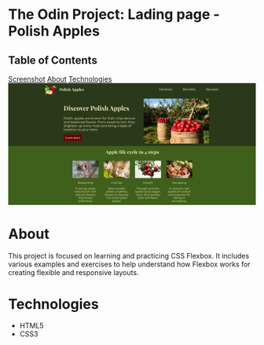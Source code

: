 # The Odin Project: Lading page - Polish Apples
## Table of Contents

[Screenshot](#screenshots)
[About](#about)
[Technologies](#technologies)
![screenshot](assets/photos/Readmd.jpg)

# About 
This project is focused on learning and practicing CSS Flexbox. It includes various examples and exercises to help understand how Flexbox works for creating flexible and responsive layouts.

# Technologies 
- HTML5
- CSS3